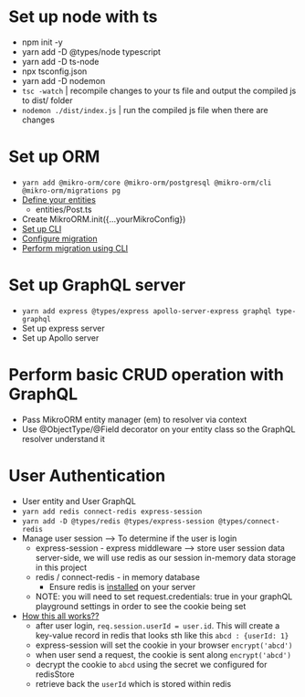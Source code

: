 # Set up node with ts
* npm init -y
* yarn add -D @types/node typescript
* yarn add -D ts-node
* npx tsconfig.json
* yarn add -D nodemon
* `tsc -watch` | recompile changes to your ts file and output the compiled js to dist/ folder
* `nodemon ./dist/index.js` |  run the compiled js file when there are changes

# Set up ORM
* `yarn add @mikro-orm/core @mikro-orm/postgresql @mikro-orm/cli @mikro-orm/migrations pg`
* [Define your entities](https://mikro-orm.io/docs/defining-entities#classes-and-decorators)
  * entities/Post.ts
* Create MikroORM.init({...yourMikroConfig})
* [Set up CLI](https://mikro-orm.io/docs/4.3/installation#setting-up-the-commandline-tool)
* [Configure migration](https://mikro-orm.io/docs/migrations/#configuration)
* [Perform migration using CLI](https://mikro-orm.io/docs/migrations/#using-via-cli)

# Set up GraphQL server
* `yarn add express @types/express apollo-server-express graphql type-graphql`
* Set up express server
* Set up Apollo server

# Perform basic CRUD operation with GraphQL
* Pass MikroORM entity manager (em) to resolver via context
* Use @ObjectType/@Field decorator on your entity class so the GraphQL resolver understand it

# User Authentication
* User entity and User GraphQL
* `yarn add redis connect-redis express-session`
* `yarn add -D @types/redis @types/express-session @types/connect-redis`
* Manage user session --> To determine if the user is login
  * express-session - express middleware --> store user session data server-side, we will use redis as our session in-memory data storage in this project
  * redis / connect-redis - in memory database
    * Ensure redis is [installed](https://medium.com/@petehouston/install-and-config-redis-on-mac-os-x-via-homebrew-eb8df9a4f298) on your server
  * NOTE: you will need to set request.credentials: true in your graphQL playground settings in order to see the cookie being set
* [How this all works??](https://stackoverflow.com/questions/5522020/how-do-sessions-work-in-express-js-with-node-js#:~:text=Overview-,Express.,information%20stored%20on%20the%20server.)
  * after user login, `req.session.userId = user.id`. This will create a key-value record in redis that looks sth like this `abcd : {userId: 1}`
  * express-session will set the cookie in your browser `encrypt('abcd')`
  * when user send a request, the cookie is sent along `encrypt('abcd')`
  * decrypt the cookie to `abcd` using the secret we configured for redisStore
  * retrieve back the `userId` which is stored within redis

